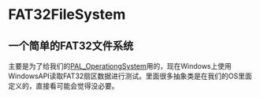 # FAT32FileSystem
## 一个简单的FAT32文件系统

主要是为了给我们的[PAL_OperationgSystem](https://github.com/li1553770945/PAL_OperatingSystem)用的，现在Windows上使用WindowsAPI读取FAT32扇区数据进行测试。里面很多抽象类是在我们的OS里面定义的，直接看可能会觉得没必要。
